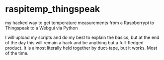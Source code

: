 # raspitemp_thingspeak
my hacked way to get temperature measurements from a Raspberrypi to Thingspeak to a Webgui via Python

I will upload my scripts and do my best to explain the basics, but at the end of the day this will remain a hack and be anything but a full-fledged product. It is almost literally held together by duct-tape, but it works. Most of the time.
